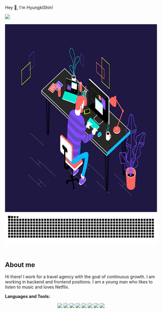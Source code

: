 Hey 👋, I'm HyungkiShin! 
<br />

<a href="mailto:tkaqkeldk99@gmail.com" target="_blank"><img src="https://img.shields.io/badge/tkaqkeldk99@gmail.com-EA4335?style=flat-square&logo=Gmail&logoColor=white"/></a>

<div align=center> 
  <img src="https://github.com/hyungkiShin/myTIL/blob/main/image/back-end.gif" height="620px" width="auto" alt="Hello   world">
  <img alt="Snake Gif" src="https://github.com/hyungkiShin/hyungkiShin/blob/main/Snake_Gif.svg" />
</div>

<br />

## About me

Hi there! I work for a travel agency with the goal of continuous growth.
I am working in backend and frontend positions. I am a young man who likes to listen to music and loves Netflix.
<br />

**Languages and Tools:**  

<div align=center> 
  <img src="https://img.shields.io/badge/java-007396?style=for-the-badge&logo=java&logoColor=white"> 
  <img src="https://img.shields.io/badge/spring-6DB33F?style=for-the-badge&logo=spring&logoColor=white"> 
  <img src="https://img.shields.io/badge/html5-E34F26?style=for-the-badge&logo=html5&logoColor=white"> 
  <img src="https://img.shields.io/badge/css-1572B6?style=for-the-badge&logo=css3&logoColor=white"> 
  <img src="https://img.shields.io/badge/javascript-F7DF1E?style=for-the-badge&logo=javascript&logoColor=black"> 
  <img src="https://img.shields.io/badge/react-61DAFB?style=for-the-badge&logo=react&logoColor=black"> 
  <img src="https://img.shields.io/badge/vue.js-4FC08D?style=for-the-badge&logo=vue.js&logoColor=white"> 
  <img src="https://img.shields.io/badge/node.js-339933?style=for-the-badge&logo=Node.js&logoColor=white">  
</div>
